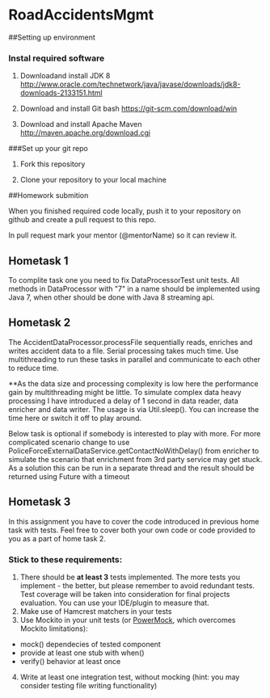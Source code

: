 # RoadAccidentsMgmt

##Setting up environment

### Instal required software

1) Downloadand install JDK 8 http://www.oracle.com/technetwork/java/javase/downloads/jdk8-downloads-2133151.html

2) Download and install Git bash https://git-scm.com/download/win 

3) Download and install Apache Maven http://maven.apache.org/download.cgi

###Set up your git repo

1) Fork this repository

2) Clone your repository to your local machine 

##Homework submition

When you finished required code locally, push it to your repository on github and create a pull request to this repo.

In pull request mark your mentor (@mentorName) so it can review it. 


## Hometask 1

To complite task one you need to fix DataProcessorTest unit tests. 
All methods in DataProcessor with "7" in a name should be implemented using Java 7, when other should be done with Java 8 streaming api.


## Hometask 2
The AccidentDataProcessor.processFile sequentially reads, enriches and writes accident data to a file. Serial processing takes much time. Use multithreading
to run these tasks in parallel and communicate to each other to reduce time.

**As the data size and processing complexity is low here the performance gain by multithreading might be little. To simulate complex data heavy processing
I have introduced a delay of 1 second in data reader, data enricher and data writer. The usage is via Util.sleep(). You can increase the time here or switch
it off to play around.

Below task is optional if somebody is interested to play with more.
For more complicated scenario change to use PoliceForceExternalDataService.getContactNoWithDelay() from enricher to
simulate the scenario that enrichment from 3rd party service may get stuck. As a solution this can be run in a separate
thread and the result should be returned using Future with a timeout

## Hometask 3
In this assignment you have to cover the code introduced in previous home task with tests. 
Feel free to cover both your own code or code provided to you as a part of home task 2.

### Stick to these requirements:
1. There should be **at least 3** tests implemented. The more tests you implement - the better, but please remember to avoid redundant tests. Test coverage will be taken into consideration for final projects evaluation. You can use your IDE/plugin to measure that.  
2. Make use of Hamcrest matchers in your tests
3. Use Mockito in your unit tests (or [PowerMock](https://github.com/powermock/powermock/wiki/MockitoUsage), which overcomes Mockito limitations): 
  * mock() dependecies of tested component
  * provide at least one stub with when()
  * verify() behavior at least once
4. Write at least one integration test, without mocking (hint: you may consider testing file writing functionality)
